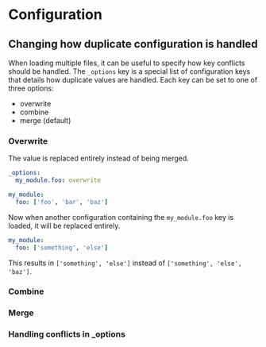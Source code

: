 # Configuration

## Changing how duplicate configuration is handled

When loading multiple files, it can be useful to specify how key
conflicts should be handled. The `_options` key is a special list
of configuration keys that details how duplicate values are
handled. Each key can be set to one of three options:

* overwrite
* combine
* merge (default)

### Overwrite

The value is replaced entirely instead of being merged.

```yml
_options:
  my_module.foo: overwrite

my_module:
  foo: ['foo', 'bar', 'baz']
```

Now when another configuration containing the `my_module.foo` key is
loaded, it will be replaced entirely.

```yml
my_module:
  foo: ['something', 'else']
```

This results in `['something', 'else']` instead of
`['something', 'else', 'baz']`.

### Combine

### Merge

### Handling conflicts in _options
